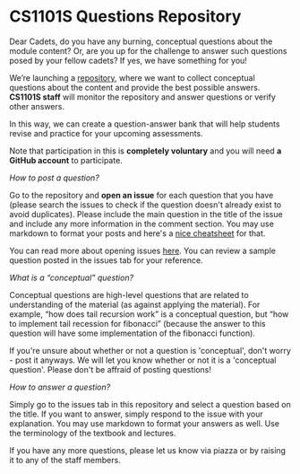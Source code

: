# CS1101S Questions Repository

Dear Cadets, do you have any burning, conceptual questions about the module content? Or, are you up for the challenge to answer such questions posed by your fellow cadets? If yes, we have something for you! 

We’re launching a [repository](https://github.com/source-academy/cs1101s/), where we want to collect conceptual questions about the content and provide the best possible answers. **CS1101S staff** will monitor the repository and answer questions or verify other answers. 

In this way, we can create a question-answer bank that will help students revise and practice for your upcoming assessments. 

Note that participation in this is **completely voluntary** and you will need **a GitHub account** to participate. 

*How to post a question?*

Go to the repository and **open an issue** for each question that you have (please search the issues to check if the question doesn't already exist to avoid duplicates). Please include the main question in the title of the issue and include any more information in the comment section. You may use markdown to format your posts and here's a [nice cheatsheet](https://github.com/adam-p/markdown-here/wiki/Markdown-Cheatsheet) for that. 

You can read more about opening issues [here](https://docs.github.com/en/free-pro-team@latest/github/managing-your-work-on-github/creating-an-issue). You can review a sample question posted in the issues tab for your reference. 

*What is a “conceptual” question?*

Conceptual questions are high-level questions that are related to understanding of the material (as against applying the material). For example, “how does tail recursion work” is a conceptual question, but “how to implement tail recession for fibonacci” (because the answer to this question will have some implementation of the fibonacci function). 

If you're unsure about whether or not a question is 'conceptual', don't worry - post it anyways. We will let you know whether or not it is a 'conceptual question'. Please don't be affraid of posting questions! 

*How to answer a question?*

Simply go to the issues tab in this repository and select a question based on the title. If you want to answer, simply respond to the issue with your explanation. You may use markdown to format your answers as well. Use the terminology of the textbook and lectures.

If you have any more questions, please let us know via piazza or by raising it to any of the staff members. 

